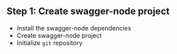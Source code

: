 ## Step 1: Create swagger-node project

* Install the swagger-node dependencies
* Create swagger-node project
* Initialize `git` repository

